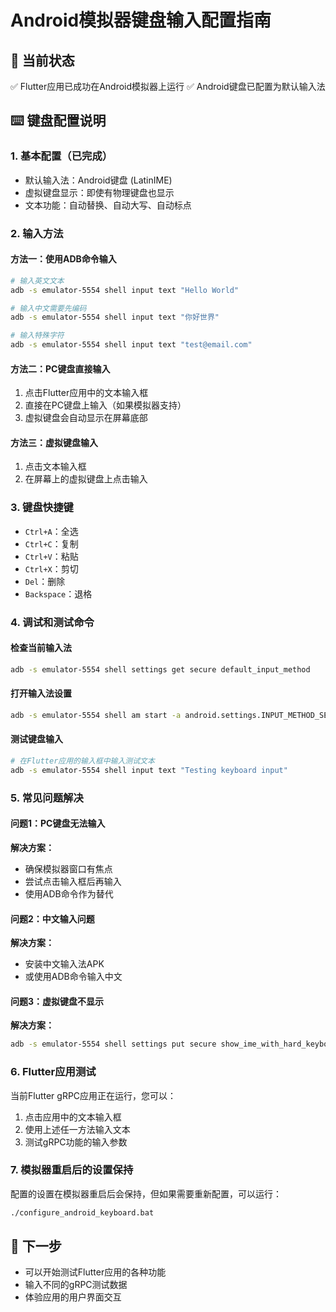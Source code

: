 # Android模拟器键盘输入配置指南

## 📱 当前状态

✅ Flutter应用已成功在Android模拟器上运行
✅ Android键盘已配置为默认输入法

## ⌨️ 键盘配置说明

### 1. 基本配置（已完成）

- 默认输入法：Android键盘 (LatinIME)
- 虚拟键盘显示：即使有物理键盘也显示
- 文本功能：自动替换、自动大写、自动标点

### 2. 输入方法

#### 方法一：使用ADB命令输入

```bash
# 输入英文文本
adb -s emulator-5554 shell input text "Hello World"

# 输入中文需要先编码
adb -s emulator-5554 shell input text "你好世界"

# 输入特殊字符
adb -s emulator-5554 shell input text "test@email.com"
```

#### 方法二：PC键盘直接输入

1. 点击Flutter应用中的文本输入框
2. 直接在PC键盘上输入（如果模拟器支持）
3. 虚拟键盘会自动显示在屏幕底部

#### 方法三：虚拟键盘输入

1. 点击文本输入框
2. 在屏幕上的虚拟键盘上点击输入

### 3. 键盘快捷键

- `Ctrl+A`：全选
- `Ctrl+C`：复制
- `Ctrl+V`：粘贴
- `Ctrl+X`：剪切
- `Del`：删除
- `Backspace`：退格

### 4. 调试和测试命令

#### 检查当前输入法

```bash
adb -s emulator-5554 shell settings get secure default_input_method
```

#### 打开输入法设置

```bash
adb -s emulator-5554 shell am start -a android.settings.INPUT_METHOD_SETTINGS
```

#### 测试键盘输入

```bash
# 在Flutter应用的输入框中输入测试文本
adb -s emulator-5554 shell input text "Testing keyboard input"
```

### 5. 常见问题解决

#### 问题1：PC键盘无法输入

**解决方案：**

- 确保模拟器窗口有焦点
- 尝试点击输入框后再输入
- 使用ADB命令作为替代

#### 问题2：中文输入问题

**解决方案：**

- 安装中文输入法APK
- 或使用ADB命令输入中文

#### 问题3：虚拟键盘不显示

**解决方案：**

```bash
adb -s emulator-5554 shell settings put secure show_ime_with_hard_keyboard 1
```

### 6. Flutter应用测试

当前Flutter gRPC应用正在运行，您可以：

1. 点击应用中的文本输入框
2. 使用上述任一方法输入文本
3. 测试gRPC功能的输入参数

### 7. 模拟器重启后的设置保持

配置的设置在模拟器重启后会保持，但如果需要重新配置，可以运行：

```bash
./configure_android_keyboard.bat
```

## 🎯 下一步

- 可以开始测试Flutter应用的各种功能
- 输入不同的gRPC测试数据
- 体验应用的用户界面交互
